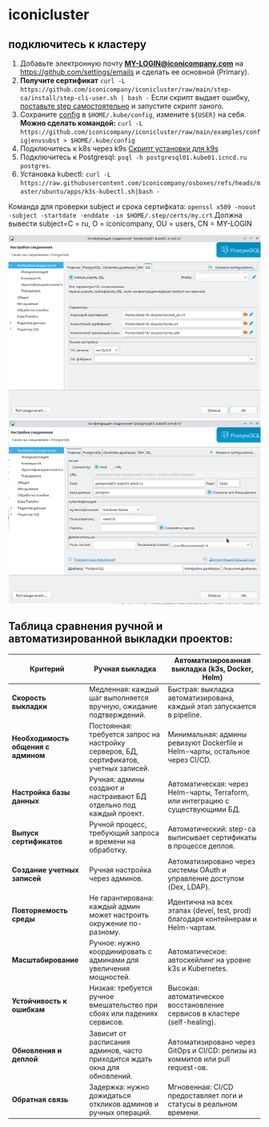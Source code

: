 # iconicluster

## подключитесь к кластеру
1. Добавьте электронную почту **MY-LOGIN@iconicompany.com** на https://github.com/settings/emails и сделать ее основной (Primary).
2. **Получите сертификат** `curl -L https://github.com/iconicompany/iconicluster/raw/main/step-ca/install/step-cli-user.sh | bash -`
Если скрипт выдает ошибку, [поставьте step самостоятельно](https://github.com/smallstep/cli/releases) и запустите скрипт заного.
4. Сохраните [config](https://github.com/iconicompany/iconicluster/blob/main/examples/config) 
в `$HOME/.kube/config`, измените `${USER}` на себя. **Можно сделать командой:**
`curl -L https://github.com/iconicompany/iconicluster/raw/main/examples/config|envsubst > $HOME/.kube/config`
5. Подключитесь к k8s через k9s
[Скрипт установки для k9s](https://github.com/iconicompany/osboxes/raw/master/ubuntu/apps/k9s.sh) 
6. Подключитесь к Postgresql: `psql -h postgresql01.kube01.icncd.ru postgres`.
7. Установка kubectl: `curl -L https://raw.githubusercontent.com/iconicompany/osboxes/refs/heads/master/ubuntu/apps/k3s-kubectl.sh|bash -`

Команда для проверки subject и срока сертифката:
`openssl x509 -noout -subject -startdate -enddate -in $HOME/.step/certs/my.crt`
Должна вывести subject=C = ru, O = iconicompany, OU = users, CN = MY-LOGIN

![dbeaver01.jpg](docs/dbeaver01.jpg)
![dbeaver02.jpg](docs/dbeaver02.jpg)


## Таблица сравнения ручной и автоматизированной выкладки проектов:

| **Критерий**                          | **Ручная выкладка**                                                                 | **Автоматизированная выкладка (k3s, Docker, Helm)**                               |
|----------------------------------------|-------------------------------------------------------------------------------------|-----------------------------------------------------------------------------------|
| **Скорость выкладки**                  | Медленная: каждый шаг выполняется вручную, ожидание подтверждений.                   | Быстрая: выкладка автоматизирована, каждый этап запускается в pipeline.           |
| **Необходимость общения с админом**    | Постоянная: требуется запрос на настройку серверов, БД, сертификатов, учетных записей.| Минимальная: админы ревизуют Dockerfile и Helm-чарты, остальное через CI/CD.      |
| **Настройка базы данных**              | Ручная: админы создают и настраивают БД отдельно под каждый проект.                  | Автоматическая: через Helm-чарты, Terraform, или интеграцию с существующими БД.   |
| **Выпуск сертификатов**                | Ручной процесс, требующий запроса и времени на обработку.                            | Автоматический: step-ca выписывает сертификаты в процессе деплоя.                 |
| **Создание учетных записей**           | Ручная настройка через админов.                                                     | Автоматизировано через системы OAuth и управление доступом (Dex, LDAP).           |
| **Повторяемость среды**                | Не гарантирована: каждый админ может настроить окружение по-разному.                 | Идентична на всех этапах (devel, test, prod) благодаря контейнерам и Helm-чартам. |
| **Масштабирование**                    | Ручное: нужно координировать с админами для увеличения мощностей.                    | Автоматическое: автоскейлинг на уровне k3s и Kubernetes.                          |
| **Устойчивость к ошибкам**             | Низкая: требуется ручное вмешательство при сбоях или падениях сервисов.               | Высокая: автоматическое восстановление сервисов в кластере (self-healing).        |
| **Обновления и деплой**                | Зависит от расписания админов, часто приходится ждать окна для обновлений.           | Автоматизировано через GitOps и CI/CD: релизы из коммитов или pull request-ов.    |
| **Обратная связь**                     | Задержка: нужно дожидаться откликов админов и ручных операций.                      | Мгновенная: CI/CD предоставляет логи и статусы в реальном времени.               |
